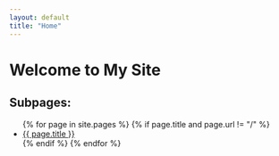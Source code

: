 ```yaml
---
layout: default
title: "Home"
---
```


# Welcome to My Site

## Subpages:
<ul>
  {% for page in site.pages %}
    {% if page.title and page.url != "/" %}
      <li><a href="{{ page.url | relative_url }}">{{ page.title }}</a></li>
    {% endif %}
  {% endfor %}
</ul>
